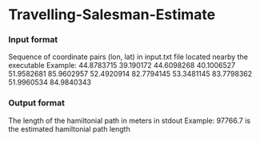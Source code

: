 # Travelling-Salesman-Estimate
### Input format
Sequence of coordinate pairs (lon, lat) in input.txt file located nearby the executable
Example:
44.8783715 39.190172
44.6098268 40.1006527
51.9582681 85.9602957
52.4920914 82.7794145
53.3481145 83.7798362
51.9960534 84.9840343

### Output format
The length of the hamiltonial path in meters in stdout
Example:
97766.7 is the estimated hamiltonial path length
